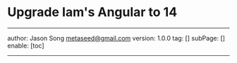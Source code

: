 # Upgrade Iam's Angular to 14
---
author: Jason Song <metaseed@gmail.com>
version: 1.0.0
tag: []
subPage: []
enable: [toc]

---

